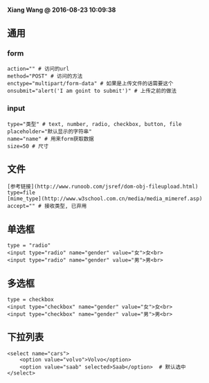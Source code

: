 #### Xiang Wang @ 2016-08-23 10:09:38

## 通用

### form
    action="" # 访问的url
    method="POST" # 访问的方法
    enctype="multipart/form-data" # 如果是上传文件的话需要这个
    onsubmit="alert('I am goint to submit')" # 上传之前的做法

### input
    type="类型" # text, number, radio, checkbox, button, file
    placeholder="默认显示的字符串"
    name="name" # 用来form获取数据
    size=50 # 尺寸


## 文件
    [参考链接](http://www.runoob.com/jsref/dom-obj-fileupload.html)
    type=file
    [mime_type](http://www.w3school.com.cn/media/media_mimeref.asp)
    accept="" # 接收类型, 已弃用


## 单选框
    type = "radio"
    <input type="radio" name="gender" value="女">女<br>
    <input type="radio" name="gender" value="男">男<br>


## 多选框
    type = checkbox
    <input type="checkbox" name="gender" value="女">女<br>
    <input type="checkbox" name="gender" value="男">男<br>

## 下拉列表
    <select name="cars">
        <option value="volvo">Volvo</option>
        <option value="saab" selected>Saab</option>  # 默认选中
    </select>
